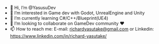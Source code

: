 - 👋 Hi, I’m @YasusuDev
- 👀 I’m interested in Game dev with Godot, UnrealEngine and Unity 
- 🌱 I’m currently learning C#/C++/Blueprint(UE4) 
- 💞️ I’m looking to collaborate on GameDev community ❤️
- 📫 How to reach me: E-mail: richardyasutake@gmail.com or Linkedin: https://www.linkedin.com/in/richard-yasutake/
